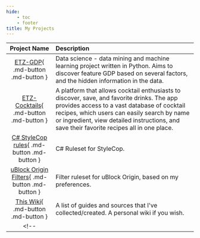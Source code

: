 ```yaml
---
hide:
    - toc
    - footer
title: My Projects
---
```


| Project Name      | Description                          |
| :-----------: | :------------------------------------ |
| [ETZ-GDP](https://github.com/ZivSimchoni/ETZ-GDP){ .md-button .md-button }       |  Data science - data mining and machine learning project written in Python. Aims to discover feature GDP based on several factors, and the hidden information in the data.|
| [ETZ-Cocktails](https://github.com/ZivSimchoni/ETZ_Cocktails){ .md-button .md-button }       | A platform that allows cocktail enthusiasts to discover, save, and favorite drinks. The app provides access to a vast database of cocktail recipes, which users can easily search by name or ingredient, view detailed instructions, and save their favorite recipes all in one place. |
|  [C# StyleCop rules](https://github.com/ZivSimchoni/Dot-Net-VS-StyleCop-Rule-Set){ .md-button .md-button }      | C# Ruleset for StyleCop.|
|  [uBlock Origin Filters](https://github.com/ZivSimchoni/uBlock-Origin-FilterZ){ .md-button .md-button }      | Filter ruleset for uBlock Origin, based on my preferences.|
| [This Wiki](https://github.com/ZivSimchoni/Zwiki){ .md-button .md-button }  | A list of guides and sources that I've collected/created. A personal wiki if you wish.  |
<!-- |   |   | -->